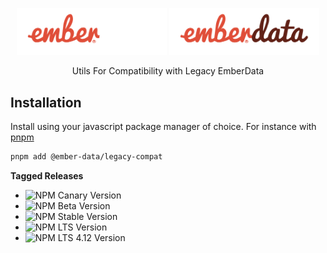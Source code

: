 <p align="center">
  <img
    class="project-logo"
    src="./logos/ember-data-logo-dark.svg#gh-dark-mode-only"
    alt="EmberData LegacyCompat"
    width="240px"
    title="EmberData LegacyCompat"
    />
  <img
    class="project-logo"
    src="./logos/ember-data-logo-light.svg#gh-light-mode-only"
    alt="EmberData LegacyCompat"
    width="240px"
    title="EmberData LegacyCompat"
    />
</p>

<p align="center">Utils For Compatibility with Legacy EmberData</p>

## Installation

Install using your javascript package manager of choice. For instance with [pnpm](https://pnpm.io/)

```sh
pnpm add @ember-data/legacy-compat
```

**Tagged Releases**

- ![NPM Canary Version](https://img.shields.io/npm/v/%40ember-data/legacy-compat/canary?label=%40canary&color=FFBF00)
- ![NPM Beta Version](https://img.shields.io/npm/v/%40ember-data/legacy-compat/beta?label=%40beta&color=ff00ff)
- ![NPM Stable Version](https://img.shields.io/npm/v/%40ember-data/legacy-compat/latest?label=%40latest&color=90EE90)
- ![NPM LTS Version](https://img.shields.io/npm/v/%40ember-data/legacy-compat/lts?label=%40lts&color=0096FF)
- ![NPM LTS 4.12 Version](https://img.shields.io/npm/v/%40ember-data/legacy-compat/lts-4-12?label=%40lts-4-12&color=bbbbbb)
